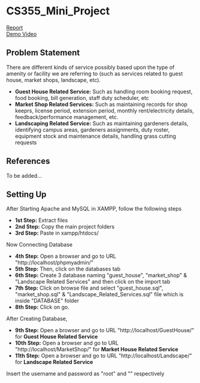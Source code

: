 # CS355_Mini_Project

[Report](https://docs.google.com/document/d/15Rd2eKwp4C4y-Z0C8kYFZRws0Yv6o9zlW0nyoor269U/edit?usp=sharing) <br /> 
[Demo Video](https://drive.google.com/file/d/1e8Ou0r7Dmp0iqT_xlOmBXVqWnSbS0vAY/view?usp=sharing)


## Problem Statement
There are different kinds of service possibly based upon the type of amenity or facility we are referring to (such as services related to guest house, market shops, landscape, etc).

- **Guest House Related Service:** Such as handling room booking request, food booking, bill generation, staff duty scheduler, etc
- **Market Shop Related Services:** Such as maintaining records for shop keeprs, license period, extension period, monthly rent/electricity details, feedback/performance management, etc.
- **Landscaping Related Service:** Such as maintaining gardeners details, identifying campus areas, gardeners assignments, duty roster, equipment stock and maintenance details, handling grass cutting requests

## References
To be added...

## Setting Up
After Starting Apache and MySQL in XAMPP, follow the following steps

- **1st Step:** Extract files
- **2nd Step:** Copy the main project folders
- **3rd Step:** Paste in xampp/htdocs/

Now Connecting Database

- **4th Step:** Open a browser and go to URL "http://localhost/phpmyadmin/"
- **5th Step:** Then, click on the databases tab
- **6th Step:** Create 3 database naming "guest_house", "market_shop" & "Landscape Related Services" and then click on the import tab
- **7th Step:** Click on browse file and select "guest_house.sql", "market_shop.sql" & "Landscape_Related_Services.sql" file which is inside "DATABASE" folder
- **8th Step:** Click on go.

After Creating Database,

- **9th Step:** Open a browser and go to URL "http://localhost/GuestHouse/" for **Guest House Related Service**
- **10th Step:** Open a browser and go to URL "http://localhost/MarketShop/" for **Market House Related Service**
- **11th Step:** Open a browser and go to URL "http://localhost/Landscape/" for **Landscape Related Service**

Insert the username and password as "root" and "" respectively
